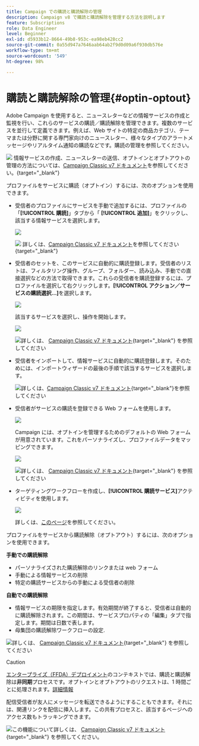 ```yaml
---
title: Campaign での購読と購読解除の管理
description: Campaign v8 で購読と購読解除を管理する方法を説明します
feature: Subscriptions
role: Data Engineer
level: Beginner
exl-id: d5933b12-8664-49b8-953c-ea98eb428cc2
source-git-commit: 0a55d947a7646aab64ab2f9d0d09a6f930db576e
workflow-type: tm+mt
source-wordcount: '549'
ht-degree: 98%

---
```


# 購読と購読解除の管理{#optin-optout}

Adobe Campaign を使用すると、ニュースレターなどの情報サービスの作成と監視を行い、これらのサービスの購読／購読解除を管理できます。複数のサービスを並行して定義できます。例えば、Web サイトの特定の商品カテゴリ、テーマまたは分野に関する専門家向けのニュースレター、様々なタイプのアラートメッセージやリアルタイム通知の購読などです。購読の管理を参照してください。

![](../assets/do-not-localize/book.png) 情報サービスの作成、ニュースレターの送信、オプトインとオプトアウトの管理の方法については、[Campaign Classic v7 ドキュメント](https://experienceleague.adobe.com/docs/campaign-classic/using/sending-messages/subscriptions-and-referrals/managing-subscriptions.html?lang=ja)を参照してください。{target=&quot;_blank&quot;}

プロファイルをサービスに購読（オプトイン）するには、次のオプションを使用できます。

* 受信者のプロファイルにサービスを手動で追加するには、プロファイルの「**[!UICONTROL 購読]**」タブから「 **[!UICONTROL 追加]**」をクリックし、該当する情報サービスを選択します。

   ![](assets/subscribe-to-a-service.png)

   ![](../assets/do-not-localize/book.png) 詳しくは、[Campaign Classic v7 ドキュメント](https://experienceleague.adobe.com/docs/campaign-classic/using/getting-started/profile-management/editing-a-profile.html?lang=ja#deliveries-tab)を参照してください{target=&quot;_blank&quot;}

* 受信者のセットを、このサービスに自動的に購読登録します。受信者のリストは、フィルタリング操作、グループ、フォルダー、読み込み、手動での直接選択などの方法で取得できます。これらの受信者を購読登録するには、プロファイルを選択して右クリックします。**[!UICONTROL アクション／サービスの購読選択...]**&#x200B;を選択します。

   ![](assets/subscribe-selection.png)

   該当するサービスを選択し、操作を開始します。

   ![](assets/subscribe-confirm.png)

   ![](../assets/do-not-localize/book.png)詳しくは、 [Campaign Classic v7 ドキュメント](https://experienceleague.adobe.com/docs/campaign-classic/using/getting-started/profile-management/editing-a-profile.html?lang=en#deliveries-tab){target=&quot;_blank&quot;} を参照してください


* 受信者をインポートして、情報サービスに自動的に購読登録します。そのためには、インポートウィザードの最後の手順で該当するサービスを選択します。

   ![](../assets/do-not-localize/book.png)詳しくは、[Campaign Classic v7 ドキュメント](https://experienceleague.adobe.com/docs/campaign-classic/using/getting-started/importing-and-exporting-data/generic-imports-exports/executing-import-jobs.html?lang=ja#step-5---additional-step-when-importing-recipients){target=&quot;_blank&quot;}を参照してください

* 受信者がサービスの購読を登録できる Web フォームを使用します。

   ![](assets/opt-in-webapp.png)

   Campaign には、オプトインを管理するためのデフォルトの Web フォームが用意されています。これをパーソナライズし、プロファイルデータをマッピングできます。

   ![](assets/web-app.png)

   ![](../assets/do-not-localize/book.png)詳しくは、 [Campaign Classic v7 ドキュメント](https://experienceleague.adobe.com/docs/campaign-classic/using/designing-content/web-forms/use-cases--web-forms.html?lang=ja#create-a-subscription--form-with-double-opt-in){target=&quot;_blank&quot;} を参照してください


* ターゲティングワークフローを作成し、**[!UICONTROL 購読サービス]**&#x200B;アクティビティを使用します。

   ![](assets/wf-subscription.png)

   詳しくは、[このページ](https://experienceleague.adobe.com/docs/campaign/automation/workflows/wf-activities/targeting-activities/subscription-services.html)を参照してください。

プロファイルをサービスから購読解除（オプトアウト）するには、次のオプションを使用できます。

**手動での購読解除**

* パーソナライズされた購読解除のリンクまたは web フォーム
* 手動による情報サービスの削除
* 特定の購読サービスからの手動による受信者の削除

**自動での購読解除**

* 情報サービスの期限を指定します。有効期間が終了すると、受信者は自動的に購読解除されます。この期間は、サービスプロパティの「編集」タブで指定します。期間は日数で表します。
* 母集団の購読解除ワークフローの設定.

![](../assets/do-not-localize/book.png)詳しくは、 [Campaign Classic v7 ドキュメント](https://experienceleague.adobe.com/docs/campaign-classic/using/sending-messages/subscriptions-and-referrals/managing-subscriptions.html?lang=ja#unsubscribing-a-recipient-from-a-service){target=&quot;_blank&quot;} を参照してください


>[!CAUTION]
>
>[エンタープライズ（FFDA）デプロイメント](../architecture/enterprise-deployment.md)のコンテキストでは、購読と購読解除は&#x200B;**非同期**&#x200B;プロセスです。オプトインとオプトアウトのリクエストは、1 時間ごとに処理されます。[詳細情報](../architecture/new-apis.md#sub-apis)

配信受信者が友人にメッセージを転送できるようにすることもできます。それには、関連リンクを配信に挿入します。この共有プロセスと、該当するページへのアクセス数もトラッキングできます。

![](../assets/do-not-localize/book.png)この機能について詳しくは、 [Campaign Classic v7 ドキュメント](https://experienceleague.adobe.com/docs/campaign-classic/using/sending-messages/subscriptions-and-referrals/viral-and-social-marketing.html?lang=ja#viral-marketing--forward-to-a-friend){target=&quot;_blank&quot;} を参照してください。
